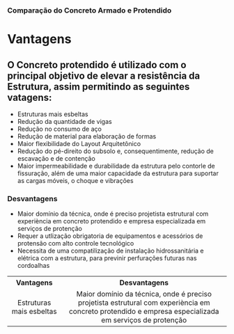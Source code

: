 
<script src="https://polyfill.io/v3/polyfill.min.js?features=es6"></script>
<script id="MathJax-script" async src="https://cdn.jsdelivr.net/npm/mathjax@3/es5/tex-mml-chtml.js"></script>  
<h3>Comparação do Concreto Armado e Protendido</h3>
<h1>Vantagens</h1>
<h2>O Concreto protendido é utilizado com o principal objetivo de elevar a resistência da Estrutura, assim permitindo as seguintes vatagens:</h2>
<ul>
<li>Estruturas mais esbeltas</li>
<li>Redução da quantidade de vigas</li>
<li>Redução no consumo de aço</li>
<li>Redução de material para elaboração de formas</li>
<li>Maior flexibilidade do Layout Arquitetônico</li>
<li>Redução do pé-direito do subsolo e, consequentimente, redução de escavação e de contenção</li>
<li>Maior impermeabilidade e durabilidade da estrutura pelo contorle de fissuração, além de uma maior capacidade da estrutura para suportar as cargas móveis, o choque  e  vibrações</li>
</ul>
<h3>Desvantagens</h3>
<ul>
<li>Maior domínio da técnica, onde é preciso projetista estrutural com experiència em concreto protendido e empresa especializada em serviços de protenção</li>
<li>Requer a utlização obrigatoria de equipamentos e acessórios de protensão com alto controle tecnológico</li>
<li>Necessita de uma compatilização de instalação hidrossanitária e elétrica com a estrutura, para previnir perfurações futuras nas cordoalhas</li>
</ul>

<table>
  <tr align="center" >
    <th>Vantagens</th>
    <th>Desvantagens</th>
  </tr>
  <tr align="center">
    <td>Estruturas mais esbeltas</td>
    <td>Maior domínio da técnica, onde é preciso projetista estrutural com experiència em concreto protendido e empresa especializada em serviços de protenção</td>
  </tr>
</table>
 
